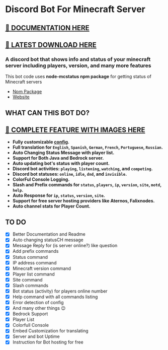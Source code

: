 # Discord Bot For Minecraft Server

## [🔗 DOCUMENTATION HERE](https://nooberpro.gitbook.io/minecraft-discord-bot/installation/setup)

## [🔗 LATEST DOWNLOAD HERE](https://github.com/Nooberpro/minecraft-discord-bot/archive/refs/heads/main.zip)

### **A discord bot that shows info and status of your minecraft server including players, version, and many more features**

This bot code uses **node-mcstatus npm package** for getting status of Minecraft servers

- [Npm Package](https://www.npmjs.com/package/node-mcstatus)
- [Website](https://mcstatus.io)

## WHAT CAN THIS BOT DO?

## [🔗 COMPLETE FEATURE WITH IMAGES HERE](https://nooberpro.gitbook.io/minecraft-discord-bot/#what-can-this-bot-do)

- **Fully customizable [config](config.js).**
- **Full translation for `English`, `Spanish`, `German`, `French`, `Portuguese`, `Russian`.**
- **Auto Changing Status Message with player list.**
- **Support for Both Java and Bedrock server.**
- **Auto updating bot's status with player count.**
- **Discord bot activities: `playing`, `listening`, `watching`, and `competing`.**
- **Discord bot statuses: `online`, `idle`, `dnd`, and `invisible`.**
- **ColorFul Console Logging.**
- **Slash and Prefix commands for `status`, `players`, `ip`, `version`, `site`, `motd`, `help`.**
- **Auto Response for `ip`, `status`, `version`, `site`.**
- **Support for free server hosting providers like Aternos, Falixnodes.**
- **Auto channel stats for Player Count.**

## TO DO

- [x] Better Documentation and Readme
- [x] Auto changing statusCH message
- [x] Message Reply for (is server online?) like question
- [x] Add prefix commands
- [x] Status command
- [x] IP address command
- [x] Minecraft version command
- [x] Player list command
- [x] Site command
- [x] Slash commands
- [x] Bot status (activity) for players online number
- [x] Help command with all commands listing
- [x] Error detection of config
- [x] And many other things 😉
- [x] Bedrock Support
- [x] Player List
- [x] Colorfull Console
- [x] Embed Customization for translating
- [x] Server and bot Uptime
- [x] Instruction for Bot hosting for free
